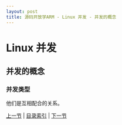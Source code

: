 ```yaml
---
layout: post
title: 源码开放学ARM - Linux 并发 - 并发的概念
---
```


# Linux 并发
## 并发的概念

### 并发类型
他们是互相配合的关系。


[上一节](chp104-4.html)  |  [目录索引](../index.html)  |  [下一节](chp105-2.html)
